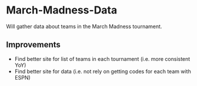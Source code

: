 # March-Madness-Data
Will gather data about teams in the March Madness tournament.

## Improvements
* Find better site for list of teams in each tournament (i.e. more consistent YoY)
* Find better site for data (i.e. not rely on getting codes for each team with ESPN)

